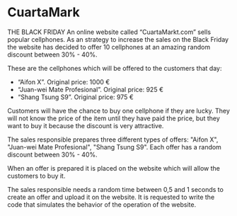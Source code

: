 # CuartaMark
THE BLACK FRIDAY
An online website called “CuartaMarkt.com” sells popular cellphones. As an strategy 
to increase the sales on the Black Friday the website has decided to offer 10
cellphones at an amazing random discount between 30% - 40%.

These are the cellphones which will be offered to the customers that day:
- “Aifon X”. Original price: 1000 €
- “Juan-wei Mate Profesional”. Original price: 925 €
- “Shang Tsung S9”. Original price: 975 €

Customers will have the chance to buy one cellphone if they are lucky. They will not
know the price of the item until they have paid the price, but they want to buy it
because the discount is very attractive.

The sales responsible prepares three different types of offers: "Aifon X", "Juan-wei
Mate Profesional", "Shang Tsung S9". Each offer has a random discount between
30% - 40%. 

When an offer is prepared it is placed on the website which will allow
the customers to buy it. 

The sales responsible needs a random time between 0,5
and 1 seconds to create an offer and upload it on the website.
It is requested to write the code that simulates the behavior of the operation of the
website.
